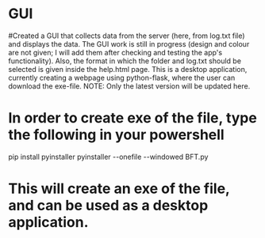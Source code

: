 # GUI
#Created a GUI that collects data from the server (here, from log.txt file) and displays the data. The GUI work is still in progress (design and colour are not given; I will add them after checking and testing the app's functionality). Also, the format in which the folder and log.txt should be selected is given inside the help.html page. This is a desktop application, currently creating a webpage using python-flask, where the user can download the exe-file. NOTE: Only the latest version will be updated here.

# In order to create exe of the file, type the following in your powershell

pip install pyinstaller
pyinstaller --onefile --windowed BFT.py

# This will create an exe of the file, and can be used as a desktop application.
